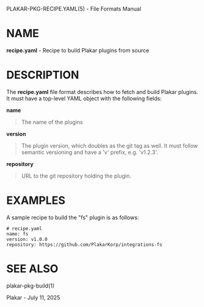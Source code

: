 PLAKAR-PKG-RECIPE.YAML(5) - File Formats Manual

# NAME

**recipe.yaml** - Recipe to build Plakar plugins from source

# DESCRIPTION

The
**recipe.yaml**
file format describes how to fetch and build Plakar plugins.
It must have a top-level YAML object with the following fields:

**name**

> The name of the plugins

**version**

> The plugin version, which doubles as the git tag as well.
> It must follow semantic versioning and have a
> 'v'
> prefix, e.g.
> 'v1.2.3'.

**repository**

> URL to the git repository holding the plugin.

# EXAMPLES

A sample recipe to build the
"fs"
plugin is as follows:

	# recipe.yaml
	name: fs
	version: v1.0.0
	repository: https://github.com/PlakarKorp/integrations-fs

# SEE ALSO

plakar-pkg-build(1)

Plakar - July 11, 2025
